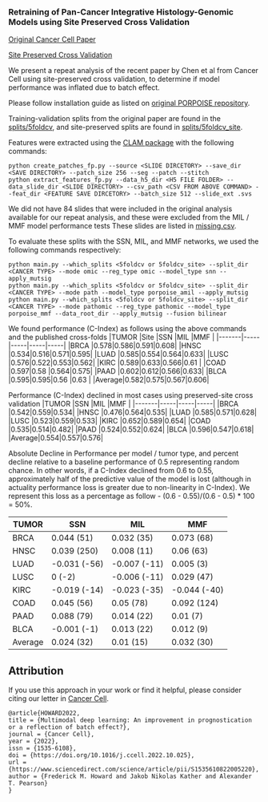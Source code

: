 ### Retraining of Pan-Cancer Integrative Histology-Genomic Models using Site Preserved Cross Validation

[Original Cancer Cell Paper](https://www.cell.com/cancer-cell/fulltext/S1535-6108(22)00317-8) 

[Site Preserved Cross Validation](https://www.nature.com/articles/s41467-021-24698-1)


We present a repeat analysis of the recent paper by Chen et al from Cancer Cell using site-preserved cross validation, to determine if model performance was inflated due to batch effect.

Please follow installation guide as listed on [original PORPOISE repository](https://github.com/mahmoodlab/PORPOISE).

Training-validation splits from the original paper are found in the [splits/5foldcv](https://github.com/fmhoward/PORPOISE_SITE/tree/master/splits/5foldcv), and site-preserved splits are found in [splits/5foldcv_site](https://github.com/fmhoward/PORPOISE_SITE/tree/master/splits/5foldcv_site).

Features were extracted using the [CLAM package](https://github.com/mahmoodlab/CLAM) with the following commands:

```
python create_patches_fp.py --source <SLIDE DIRCETORY> --save_dir <SAVE DIRECTORY> --patch_size 256 --seg --patch --stitch                                      
python extract_features_fp.py --data_h5_dir <H5 FILE FOLDER> --data_slide_dir <SLIDE DIRECTORY> --csv_path <CSV FROM ABOVE COMMAND> --feat_dir <FEATURE SAVE DIRCETORY> --batch_size 512 --slide_ext .svs
```

We did not have 84 slides that were included in the original analysis available for our repeat analysis, and these were excluded from the MIL / MMF model performance tests These slides are listed in [missing.csv](https://github.com/fmhoward/PORPOISE_SITE/blob/master/missing.csv).

To evaluate these splits with the SSN, MIL, and MMF networks, we used the following commands respectively:
```
python main.py --which_splits <5foldcv or 5foldcv_site> --split_dir <CANCER TYPE> --mode omic --reg_type omic --model_type snn --apply_mutsig
python main.py --which_splits <5foldcv or 5foldcv_site> --split_dir <CANCER TYPE> --mode path --model_type porpoise_amil --apply_mutsig
python main.py --which_splits <5foldcv or 5foldcv_site> --split_dir <CANCER TYPE> --mode pathomic --reg_type pathomic --model_type porpoise_mmf --data_root_dir --apply_mutsig --fusion bilinear
```

We found performance (C-Index) as follows using the above commands and the published cross-folds
|TUMOR  |Site |SSN  |MIL  |MMF  |
|-------|-----|-----|-----|-----|
|BRCA   |0.578|0.586|0.591|0.608|
|HNSC   |0.534|0.516|0.571|0.595|
|LUAD   |0.585|0.554|0.564|0.633|
|LUSC   |0.576|0.522|0.553|0.562|
|KIRC   |0.589|0.633|0.566|0.61 |
|COAD   |0.597|0.58 |0.564|0.575|
|PAAD   |0.602|0.612|0.566|0.633|
|BLCA   |0.595|0.595|0.56 |0.63 |
|Average|0.582|0.575|0.567|0.606|

Performance (C-Index) declined in most cases using preserved-site cross validation
|TUMOR  |SSN  |MIL  |MMF  |
|-------|-----|-----|-----|
|BRCA   |0.542|0.559|0.534|
|HNSC   |0.476|0.564|0.535|
|LUAD   |0.585|0.571|0.628|
|LUSC   |0.523|0.559|0.533|
|KIRC   |0.652|0.589|0.654|
|COAD   |0.535|0.514|0.482|
|PAAD   |0.524|0.552|0.624|
|BLCA   |0.596|0.547|0.618|
|Average|0.554|0.557|0.576|

Absolute Decline in Performance per model / tumor type, and percent decline relative to a baseline performance of 0.5 representing random chance. In other words, if a C-Index declined from 0.6 to 0.55, approximately half of the predictive value of the model is lost (although in actuality performance loss is greater due to non-linearity in C-Index). We represent this loss as a percentage as follow - (0.6 - 0.55)/(0.6 - 0.5) * 100 = 50%.

|TUMOR  |SSN         |MIL         |MMF         |
|-------|------------|------------|------------|
|BRCA   |0.044 (51)  |0.032 (35)  |0.073 (68)  |
|HNSC   |0.039 (250) |0.008 (11)  |0.06 (63)   |
|LUAD   |-0.031 (-56)|-0.007 (-11)|0.005 (3)   |
|LUSC   |0 (-2)      |-0.006 (-11)|0.029 (47)  |
|KIRC   |-0.019 (-14)|-0.023 (-35)|-0.044 (-40)|
|COAD   |0.045 (56)  |0.05 (78)   |0.092 (124) |
|PAAD   |0.088 (79)  |0.014 (22)  |0.01 (7)    |
|BLCA   |-0.001 (-1) |0.013 (22)  |0.012 (9)   |
|Average|0.024 (32)  |0.01 (15)   |0.032 (30)  |


## Attribution
If you use this approach in your work or find it helpful, please consider citing our letter in <a href='https://doi.org/10.1016/j.ccell.2022.10.025'>Cancer Cell</a>.
```
@article{HOWARD2022,
title = {Multimodal deep learning: An improvement in prognostication or a reflection of batch effect?},
journal = {Cancer Cell},
year = {2022},
issn = {1535-6108},
doi = {https://doi.org/10.1016/j.ccell.2022.10.025},
url = {https://www.sciencedirect.com/science/article/pii/S1535610822005220},
author = {Frederick M. Howard and Jakob Nikolas Kather and Alexander T. Pearson}
}
```
